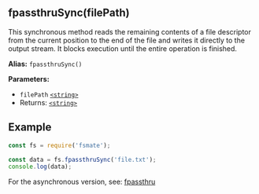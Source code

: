 ## fpassthruSync(filePath)

This synchronous method reads the remaining contents of a file descriptor from the current position to the end of the file and writes it directly to the output stream. It blocks execution until the entire operation is finished.

**Alias:** `fpassthruSync()`

**Parameters:**

- `filePath` [`<string>`](https://developer.mozilla.org/en-US/docs/Web/JavaScript/Data_structures#String_type)
- Returns: [`<string>`](https://developer.mozilla.org/en-US/docs/Web/JavaScript/Data_structures#String_type)

## Example

```js
const fs = require('fsmate');

const data = fs.fpassthruSync('file.txt');
console.log(data);
```

For the asynchronous version, see: [fpassthru](./fpassthru.md)